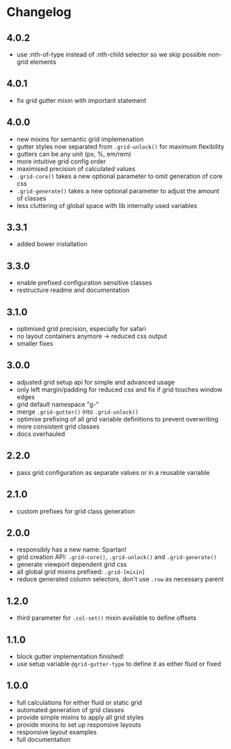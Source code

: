 # Changelog

## 4.0.2

- use :nth-of-type instead of :nth-child selector so we skip possible non-grid elements

## 4.0.1

- fix grid gutter mixin with important statement

## 4.0.0

- new mixins for semantic grid implemenation
- gutter styles now separated from `.grid-unlock()` for maximum flexibility
- gutters can be any unit (px, %, em/rem)
- more intuitive grid config order
- maximised precision of calculated values
- `.grid-core()` takes a new optional parameter to omit generation of core css
- `.grid-generate()` takes a new optional parameter to adjust the amount of classes
- less cluttering of global space with lib internally used variables

## 3.3.1

- added bower installation

## 3.3.0

- enable prefixed configuration sensitive classes
- restructure readme and documentation

## 3.1.0

- optimised grid precision, especially for safari
- no layout containers anymore -> reduced css output
- smaller fixes

## 3.0.0

- adjusted grid setup api for simple and advanced usage
- only left margin/padding for reduced css and fix if grid touches window edges
- grid default namespace "g-"
- merge `.grid-gutter()` into `.grid-unlock()`
- optimise prefixing of all grid variable definitions to prevent overwriting
- more consistent grid classes
- docs overhauled

## 2.2.0

- pass grid configuration as separate values or in a reusable variable

## 2.1.0

- custom prefixes for grid class generation

## 2.0.0

- responsibly has a new name: Spartan!
- grid creation API: `.grid-core()`, `.grid-unlock()` and `.grid-generate()`
- generate viewport dependent grid css
- all global grid mixins prefixed: `.grid-[mixin]`
- reduce generated column selectors, don't use `.row` as necessary parent

## 1.2.0

- third parameter for `.col-set()` mixin available to define offsets

## 1.1.0

- block gutter implementation finished!
- use setup variable `@grid-gutter-type` to define it as either fluid or fixed

## 1.0.0

- full calculations for either fluid or static grid
- automated generation of grid classes
- provide simple mixins to apply all grid styles
- provide mixins to set up responsive layouts
- responsive layout examples
- full documentation
